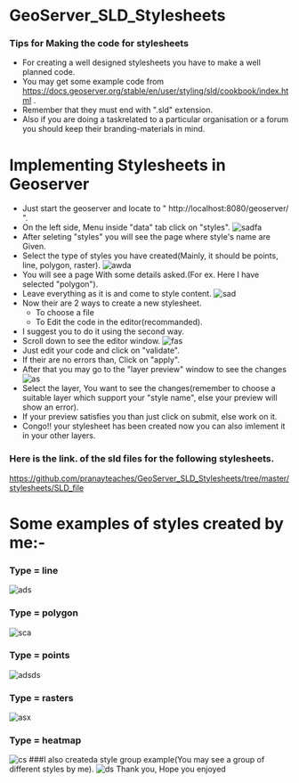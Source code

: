 # GeoServer_SLD_Stylesheets

### Tips for Making the code for stylesheets
* For creating a well designed stylesheets you have to make a well planned code.
* You may get some example code from https://docs.geoserver.org/stable/en/user/styling/sld/cookbook/index.html .
* Remember that they must end with ".sld" extension.
* Also if you are doing a taskrelated to a particular organisation or a forum you should keep their branding-materials in mind.
# Implementing Stylesheets in Geoserver

* Just start the geoserver and locate to " http://localhost:8080/geoserver/ ".
* On the left side, Menu inside "data" tab click on "styles".
![sadfa](https://github.com/pranayteaches/GeoServer_SLD_Stylesheets/blob/master/process/welcome.PNG)
* After seleting "styles" you will see the page where style's name are Given.
* Select the type of styles you have created(Mainly, it should be points, line, polygon, raster).
![awda](https://github.com/pranayteaches/GeoServer_SLD_Stylesheets/blob/master/process/styles.PNG)
* You will see a page With some details asked.(For ex. Here I have selected "polygon").
* Leave everything as it is and come to style content.
![sad](https://github.com/pranayteaches/GeoServer_SLD_Stylesheets/blob/master/process/styles_polygon.PNG)
* Now their are 2 ways to create a new stylesheet.
  * To choose a file
  * To Edit the code in the editor(recommanded).
* I suggest you to do it using the second way.
* Scroll down to see the editor window.
![fas](https://github.com/pranayteaches/GeoServer_SLD_Stylesheets/blob/master/process/code_window.PNG)
* Just edit your code and click on "validate".
* If their are no errors than, Click on "apply".
* After that you may go to the "layer preview" window to see the changes
![as](https://github.com/pranayteaches/GeoServer_SLD_Stylesheets/blob/master/process/preview.PNG)
* Select the layer, You want to see the changes(remember to choose a suitable layer which support your "style name", else your preview will show an error).
* If your preview satisfies you than just click on submit, else work on it.
* Congo!! your stylesheet has been created now you can also imlement it in your other layers.

### Here is the link. of the sld files for the following stylesheets.
https://github.com/pranayteaches/GeoServer_SLD_Stylesheets/tree/master/stylesheets/SLD_file

# Some examples of styles created by me:-
### Type = line
![ads](https://github.com/pranayteaches/GeoServer_SLD_Stylesheets/blob/master/stylesheets/PNG_file/line/line_AStream.PNG)
### Type = polygon
![sca](https://github.com/pranayteaches/GeoServer_SLD_Stylesheets/blob/master/stylesheets/PNG_file/polygon/polygon_states.PNG)
### Type = points
![adsds](https://github.com/pranayteaches/GeoServer_SLD_Stylesheets/blob/master/stylesheets/PNG_file/point/point_archsites.PNG)
### Type = rasters
![asx](https://github.com/pranayteaches/GeoServer_SLD_Stylesheets/blob/master/stylesheets/PNG_file/raster/raster_arcarid.PNG)
### Type = heatmap
![cs](https://github.com/pranayteaches/GeoServer_SLD_Stylesheets/blob/master/stylesheets/PNG_file/heatmap/heatmap_sfdem.PNG)
###I also createda style group example(You may see a group of different styles by me).
![ds](https://github.com/pranayteaches/GeoServer_SLD_Stylesheets/blob/master/stylesheets/PNG_file/sld_group_example.PNG)
Thank you,
Hope you enjoyed
